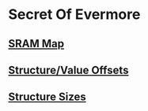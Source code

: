﻿# Secret Of Evermore

## [SRAM Map](Items/Sram.md)
## [Structure/Value Offsets](Offsets.md)
## [Structure Sizes](Sizes.md)

